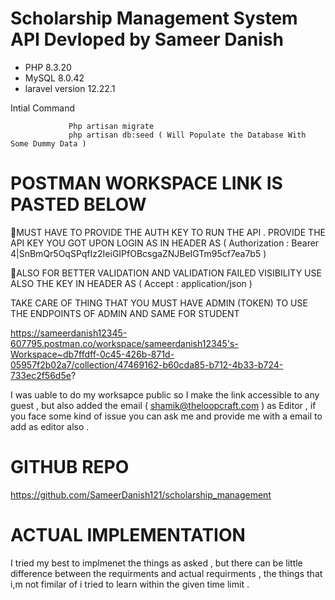 # Scholarship Management System API Devloped by Sameer Danish
- PHP 8.3.20
- MySQL 8.0.42
- laravel version 12.22.1

Intial Command 
                
                 Php artisan migrate
                 php artisan db:seed ( Will Populate the Database With Some Dummy Data )

# POSTMAN WORKSPACE LINK IS PASTED BELOW 

MUST HAVE TO PROVIDE THE AUTH KEY TO RUN THE API . PROVIDE THE API KEY YOU GOT UPON LOGIN AS IN HEADER AS ( Authorization  : Bearer 4|SnBmQr5OqSPqfIz2IeiGIPfOBcsgaZNJBeIGTm95cf7ea7b5 )

ALSO FOR BETTER VALIDATION AND VALIDATION FAILED VISIBILITY USE ALSO THE KEY IN HEADER AS ( Accept : application/json )

TAKE CARE OF THING THAT YOU MUST HAVE ADMIN (TOKEN) TO USE THE ENDPOINTS OF ADMIN AND SAME FOR STUDENT

https://sameerdanish12345-607795.postman.co/workspace/sameerdanish12345's-Workspace~db7ffdff-0c45-426b-871d-05957f2b02a7/collection/47469162-b60cda85-b712-4b33-b724-733ec2f56d5e?

I was  uable to do my worksapce public so I make the link accessible to any guest , but also added the email ( shamik@theloopcraft.com ) as Editor , if you face some kind of issue you can ask me and provide me with a email to add as editor also . 


# GITHUB REPO

https://github.com/SameerDanish121/scholarship_management

# ACTUAL IMPLEMENTATION

I tried my best to implmenet the things as asked , but there can be  little difference between the requirments and actual requirments , the things that i,m not fimilar of i tried to learn within the given time limit . 





